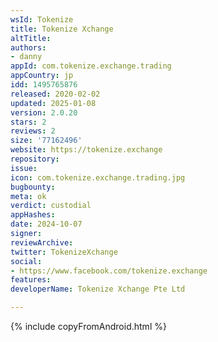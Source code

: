 ```yaml
---
wsId: Tokenize
title: Tokenize Xchange
altTitle: 
authors:
- danny
appId: com.tokenize.exchange.trading
appCountry: jp
idd: 1495765876
released: 2020-02-02
updated: 2025-01-08
version: 2.0.20
stars: 2
reviews: 2
size: '77162496'
website: https://tokenize.exchange
repository: 
issue: 
icon: com.tokenize.exchange.trading.jpg
bugbounty: 
meta: ok
verdict: custodial
appHashes: 
date: 2024-10-07
signer: 
reviewArchive: 
twitter: TokenizeXchange
social:
- https://www.facebook.com/tokenize.exchange
features: 
developerName: Tokenize Xchange Pte Ltd

---
```


{% include copyFromAndroid.html %}
